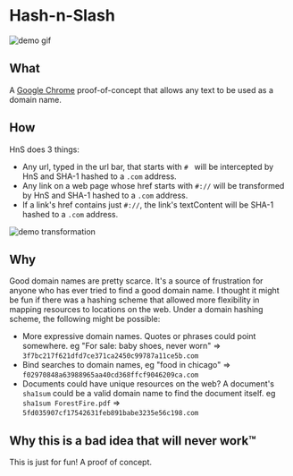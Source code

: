 Hash-n-Slash
============

![demo gif](http://i.imgur.com/Wf5pmir.gif)

What
----
A [Google Chrome](http://google.com/chrome) proof-of-concept that allows any text to be used as a domain name.

How
---
HnS does 3 things:
  * Any url, typed in the url bar, that starts with `# ` will be intercepted by HnS and SHA-1 hashed to a `.com` address.
  * Any link on a web page whose href starts with `#://` will be transformed by HnS and SHA-1 hashed to a `.com` address.
  * If a link's href contains just `#://`, the link's textContent will be SHA-1 hashed to a `.com` address.

![demo transformation](http://i.imgur.com/zwml3A6.png)  


Why
---
Good domain names are pretty scarce.  It's a source of frustration for anyone who has ever tried to find a good domain name.  I thought it might be fun if there was a hashing scheme that allowed more flexibility in mapping resources to locations on the web.  Under a domain hashing scheme, the following might be possible:
* More expressive domain names.  Quotes or phrases could point somewhere.  eg "For sale: baby shoes, never worn" => `3f7bc217f621dfd7ce371ca2450c99787a11ce5b.com`
* Bind searches to domain names, eg "food in chicago" => `f02970848a63988965aa40cd368ffcf9046209ca.com`
* Documents could have unique resources on the web?  A document's `sha1sum` could be a valid domain name to find the document itself.  eg `sha1sum ForestFire.pdf` => `5fd035907cf17542631feb891babe3235e56c198.com`


Why this is a bad idea that will never work™
--------------------------------------------
This is just for fun!  A proof of concept.
